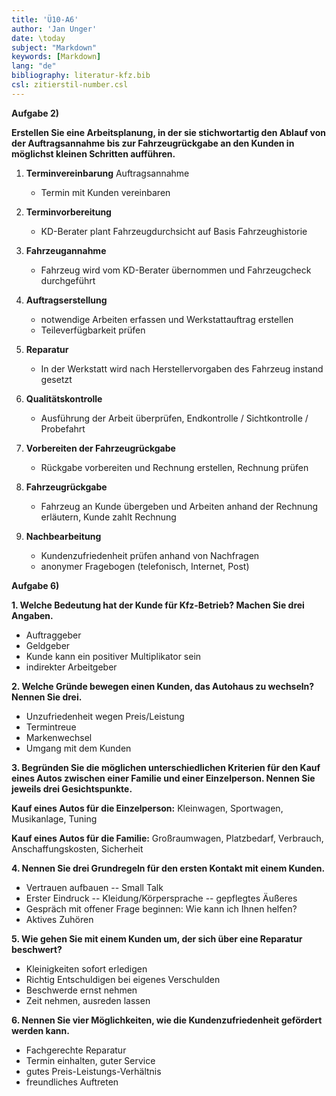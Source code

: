 ```yaml
---
title: 'Ü10-A6'
author: 'Jan Unger'
date: \today
subject: "Markdown"
keywords: [Markdown]
lang: "de"
bibliography: literatur-kfz.bib 
csl: zitierstil-number.csl
---
```

<!-----------------------------+
ju 17-7-22 Ü10 - Prüfungsaufgabentraining Aufgabe 2 + 6
+------------------------------>
**Aufgabe 2)**

**Erstellen Sie eine Arbeitsplanung, in der sie stichwortartig den Ablauf von der Auftragsannahme bis zur Fahrzeugrückgabe an den Kunden in möglichst kleinen Schritten aufführen.**

1. **Terminvereinbarung** Auftragsannahme
   - Termin mit Kunden vereinbaren

2. **Terminvorbereitung** 
   - KD-Berater plant Fahrzeugdurchsicht auf Basis Fahrzeughistorie

3. **Fahrzeugannahme**
   - Fahrzeug wird vom KD-Berater übernommen und Fahrzeugcheck durchgeführt

4. **Auftragserstellung** 
   - notwendige Arbeiten erfassen und Werkstattauftrag erstellen 
   - Teileverfügbarkeit prüfen

5. **Reparatur**
   - In der Werkstatt wird nach Herstellervorgaben des Fahrzeug instand gesetzt

6. **Qualitätskontrolle** 
   - Ausführung der Arbeit überprüfen, Endkontrolle / Sichtkontrolle / Probefahrt

7. **Vorbereiten der Fahrzeugrückgabe** 
   - Rückgabe vorbereiten und Rechnung erstellen, Rechnung prüfen

8. **Fahrzeugrückgabe** 
   - Fahrzeug an Kunde übergeben und Arbeiten anhand der Rechnung erläutern, Kunde zahlt Rechnung

9. **Nachbearbeitung**
   - Kundenzufriedenheit prüfen anhand von Nachfragen 
   - anonymer Fragebogen (telefonisch, Internet, Post)

**Aufgabe 6)**

**1. Welche Bedeutung hat der Kunde für Kfz-Betrieb? Machen Sie drei Angaben.**

- Auftraggeber 
- Geldgeber 
- Kunde kann ein positiver Multiplikator sein 
- indirekter Arbeitgeber

**2. Welche Gründe bewegen einen Kunden, das Autohaus zu wechseln? Nennen Sie drei.**

- Unzufriedenheit wegen Preis/Leistung 
- Termintreue 
- Markenwechsel 
- Umgang mit dem Kunden

**3. Begründen Sie die möglichen unterschiedlichen Kriterien für den Kauf eines Autos zwischen einer Familie und einer Einzelperson. Nennen Sie jeweils drei Gesichtspunkte.**

**Kauf eines Autos für die Einzelperson:** Kleinwagen, Sportwagen, Musikanlage, Tuning

**Kauf eines Autos für die Familie:** Großraumwagen, Platzbedarf, Verbrauch, Anschaffungskosten, Sicherheit

**4. Nennen Sie drei Grundregeln für den ersten Kontakt mit einem Kunden.**

- Vertrauen aufbauen -- Small Talk
- Erster Eindruck -- Kleidung/Körpersprache -- gepflegtes Äußeres 
- Gespräch mit offener Frage beginnen: Wie kann ich Ihnen helfen? 
- Aktives Zuhören

**5. Wie gehen Sie mit einem Kunden um, der sich über eine Reparatur beschwert?**

- Kleinigkeiten sofort erledigen 
- Richtig Entschuldigen bei eigenes Verschulden 
- Beschwerde ernst nehmen
- Zeit nehmen, ausreden lassen


**6. Nennen Sie vier Möglichkeiten, wie die Kundenzufriedenheit gefördert werden kann.**

- Fachgerechte Reparatur
- Termin einhalten, guter Service 
- gutes Preis-Leistungs-Verhältnis 
- freundliches Auftreten